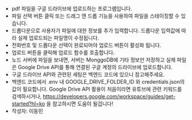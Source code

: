 - pdf 파일을 구글 드라이브에 업로드하는 프로그램입니다.
- 파일 선택 버튼 클릭 또는 드래그 앤 드롭 기능을 사용하여 파일을 스테이징할 수 있습니다.
- 드롭다운으로 사용자가 파일에 대한 정보를 추가 입력합니다. 드롭다운 입력값에 따라 실제 업로드되는 파일명이 수정됩니다.
- 전화번호 및 드롭다운 선택이 완료되어야 업로드 버튼이 활성화 됩니다.
- 업로드 버튼을 클릭해 업로드 함수를 호출합니다.
- 노드 서버에 파일을 보내면, 서버는 MonggoDB에 기타 정보만 저장하고 실제 파일은 Google Drive API를 통해 연결된 구글 계정의 드라이브에 업로드합니다.
- 구글 드라이브 API와 관련된 세팅은 백엔드 코드에 있으니 참고해주세요.
- 백엔드 코드에서 .env 내 GOOGLE_DRIVE_FOLDER_ID 와 credentials.json의 값이 필요합니다. Google Drive API 활용이 처음이라면 유튜브에 관련 키워드를 검색하시거나, https://developers.google.com/workspace/guides/get-started?hl=ko 을 참고하시면 도움이 될겁니다!
- 작성자: 이동민
